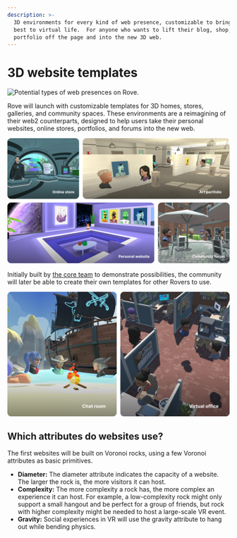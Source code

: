 ```yaml
---
description: >-
  3D environments for every kind of web presence, customizable to bring your
  best to virtual life.  For anyone who wants to lift their blog, shop, or
  portfolio off the page and into the new 3D web.
---
```


# 3D website templates

![Potential types of web presences on Rove.](https://lh5.googleusercontent.com/rHPYUVnnLEB4o6t2IzGs-VOqoPb2m5Qyob7BbvE8rHOrrIXbBxnJcpfc4JmQHFJttgXis0Dfe77xxRVxWZXyvBr\_bt\_P9C\_7OV4NvXtabUCbWR3CnZOvDeXOt3qGZgDFTgmzhJTo)

Rove will launch with customizable templates for 3D homes, stores, galleries, and community spaces. These environments are a reimagining of their web2 counterparts, designed to help users take their personal websites, online stores, portfolios, and forums into the new web.

![Plug and play 3D website templates.](<../.gitbook/assets/Frame 1.jpg>)

Initially built by [the core team](../the-community/meet-the-core-team.md) to demonstrate possibilities, the community will later be able to create their own templates for other Rovers to use.

![Every website is immersive, real-time, and persistent.](<../.gitbook/assets/Frame 2.jpg>)

## Which attributes do websites use?

The first websites will be built on Voronoi rocks, using a few Voronoi attributes as basic primitives.

* **Diameter:** The diameter attribute indicates the capacity of a website. The larger the rock is, the more visitors it can host.
* **Complexity:** The more complexity a rock has, the more complex an experience it can host. For example, a low-complexity rock might only support a small hangout and be perfect for a group of friends, but rock with higher complexity might be needed to host a large-scale VR event.
* **Gravity:** Social experiences in VR will use the gravity attribute to hang out while bending physics.
